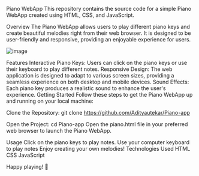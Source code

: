 Piano WebApp
This repository contains the source code for a simple Piano WebApp created using HTML, CSS, and JavaScript.

Overview
The Piano WebApp allows users to play different piano keys and create beautiful melodies right from their web browser. It is designed to be user-friendly and responsive, providing an enjoyable experience for
users.

![image](https://github.com/Adityautekar/Piano-app/assets/125029214/b3348909-a58e-4012-b921-c7a727b382f4)


Features
Interactive Piano Keys: Users can click on the piano keys or use their keyboard to play different notes.
Responsive Design: The web application is designed to adapt to various screen sizes, providing a seamless experience on both desktop and mobile devices.
Sound Effects: Each piano key produces a realistic sound to enhance the user's experience.
Getting Started
Follow these steps to get the Piano WebApp up and running on your local machine:

Clone the Repository:
git clone https://github.com/Adityautekar/Piano-app

Open the Project:
cd Piano-app
Open the piano.html file in your preferred web browser to launch the Piano WebApp.

Usage
Click on the piano keys to play notes.
Use your computer keyboard to play notes
Enjoy creating your own melodies!
Technologies Used
HTML
CSS
JavaScript

Happy playing! 🎹
